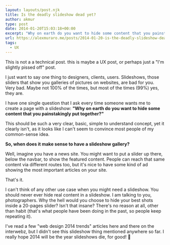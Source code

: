 ```yaml
---
layout: layouts/post.njk
title: Is the deadly slideshow dead yet?
author: akmur
type: post
date: 2014-01-20T15:03:18+00:00
excerpt: "Why on earth do you want to hide some content that you painstakingly put together?"
url: https://alexmuraro.me/posts/2014-01-20-is-the-deadly-slideshow-dead-yet/
tags:
  - UX
---
```


This is not a a technical post. this is maybe a UX post, or perhaps just a "I'm slightly pissed off" post.

I just want to say one thing to designers, clients, users. Slideshows, those sliders that show you galleries of pictures on websites, are bad for you. Very bad. Maybe not 100% of the times, but most of the times (99%) yes, they are.

I have one single question that I ask every time someone wants me to create a page with a slideshow: **"Why on earth do you want to hide some content that you painstakingly put together?"**

This should be such a very clear, basic, simple to understand concept, yet it clearly isn't, as it looks like I can't seem to convince most people of my common-sense idea.

**So, when does it make sense to have a slideshow gallery?**

Well, imagine you have a news site. You might want to put a slider up there, below the navbar, to show the featured content. People can reach that same content via different routes too, but it's nice to have some kind of ad showing the most important articles on your site.

That's it.

I can't think of any other use case when you might need a slideshow.
You should never ever hide real content in a slideshow. I am talking to you, photographers. Why the hell would you choose to hide your best shots inside a 20-pages slider? Isn't that insane?
There's no reason at all, other than habit (that's what people have been doing in the past, so people keep repeating it).

I've read a few "web design 2014 trends" articles here and there on the interwebz, but I didn't see this slideshow thing mentioned anywhere so far. I really hope 2014 will be the year slideshows die, for good! 🙂
